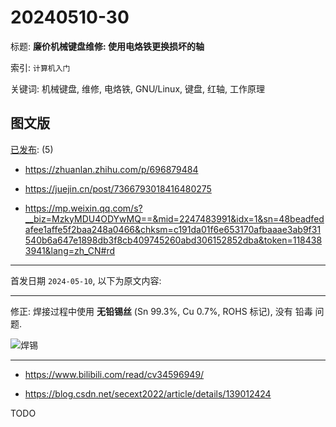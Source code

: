 # 20240510-30

标题:
**廉价机械键盘维修: 使用电烙铁更换损坏的轴**

索引: `计算机入门`

关键词: 机械键盘, 维修, 电烙铁, GNU/Linux, 键盘, 红轴, 工作原理


## 图文版

[已发布](./a.md): (5)

+ <https://zhuanlan.zhihu.com/p/696879484>

+ <https://juejin.cn/post/7366793018416480275>

+ <https://mp.weixin.qq.com/s?__biz=MzkyMDU4ODYwMQ==&mid=2247483991&idx=1&sn=48beadfedafee1affe5f2baa248a0466&chksm=c191da01f6e653170afbaaae3ab9f31540b6a647e1898db3f8cb409745260abd306152852dba&token=1184383941&lang=zh_CN#rd>

----

首发日期 `2024-05-10`, 以下为原文内容:

----

修正: 焊接过程中使用 **无铅锡丝** (Sn 99.3%, Cu 0.7%, ROHS 标记),
没有 铅毒 问题.

![焊锡](./图/0-fix-1.png)

----

+ <https://www.bilibili.com/read/cv34596949/>

+ <https://blog.csdn.net/secext2022/article/details/139012424>

TODO
